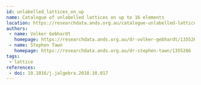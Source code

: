 ```yaml
---
id: unlabelled_lattices_on_up
name: Catalogue of unlabelled lattices on up to 16 elements
location: https://researchdata.ands.org.au/catalogue-unlabelled-lattices-16-elements/1355270
authors:
 - name: Volker Gebhardt
   homepage: https://researchdata.ands.org.au/dr-volker-gebhardt/1355262
 - name: Stephen Tawn
   homepage: https://researchdata.ands.org.au/dr-stephen-tawn/1355266
tags:
 - lattice
references:
 - doi: 10.1016/j.jalgebra.2018.10.017
---
```


